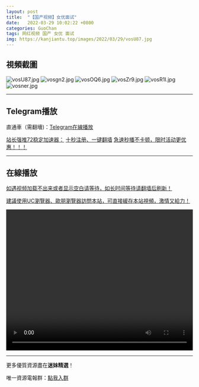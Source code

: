 ```yaml
---
layout: post
title:  "【国产视频】女优面试"
date:   2022-03-29 10:02:22 +0800
categories: GuoChan
tags: 网红视频 国产 女优 面试
img: https://kanjiantu.top/images/2022/03/29/vosU87.jpg
---
```



## 視頻截圖

![vosU87.jpg](https://kanjiantu.top/images/2022/03/29/vosU87.jpg)
![vosgn2.jpg](https://kanjiantu.top/images/2022/03/29/vosgn2.jpg)
![vosOQ6.jpg](https://kanjiantu.top/images/2022/03/29/vosOQ6.jpg)
![vosZr9.jpg](https://kanjiantu.top/images/2022/03/29/vosZr9.jpg)
![vosR1I.jpg](https://kanjiantu.top/images/2022/03/29/vosR1I.jpg)
![vosner.jpg](https://kanjiantu.top/images/2022/03/29/vosner.jpg)

* * *
## Telegram播放

直通車（需翻墻)：[Telegram在線播放](https://t.me/mimeijingxuan/141)

<u>站长强推72稳定加速器：</u> [十秒注册、一键翻墙](https://www.mimei.blog/skip/vpn.html)
<u>急速秒播不卡顿，限时活动更优惠！！！</u>
* * *
## 在線播放
<u>如遇视频加载不出来或者显示空白请等待，如长时间等待请翻墙后刷新！</u>

<u>建議使用UC瀏覽器、歐朋瀏覽器訪問本站，可直接緩存本站視頻，激情又給力！</u>
<center><video src="https://cdn.publer.io/uploads/videos/624709f5db2797357edec31d/2fb1347e67e0a29c4a3c777c5423f688.mp4" width="100%" height="380px" controls="controls"></video></center>

* * *
更多優質資源盡在**迷妹精選**！

唯一資源電報群：[點我入群](https://t.me/mimeijingxuan)


